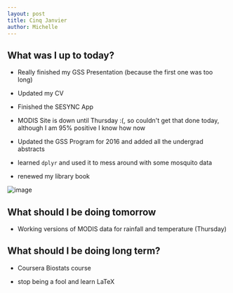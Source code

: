 ```yaml
---
layout: post
title: Cinq Janvier
author: Michelle
---
```


## What was I up to today?

* Really finished my GSS Presentation (because the first one was too long)
  
* Updated my CV

* Finished the SESYNC App

* MODIS Site is down until Thursday :(, so couldn't get that done today, although I am 95% positive I know how now

* Updated the GSS Program for 2016 and added all the undergrad abstracts

* learned `dplyr` and used it to mess around with some mosquito data

* renewed my library book

![image](https://media.giphy.com/media/144jqNt6ECmKYg/giphy.gif)


## What should I be doing tomorrow

* Working versions of MODIS data for rainfall and temperature (Thursday)

## What should I be doing long term?

* Coursera Biostats course

* stop being a fool and learn LaTeX

<i class="fa fa-code" style="color:pink"> </i>




